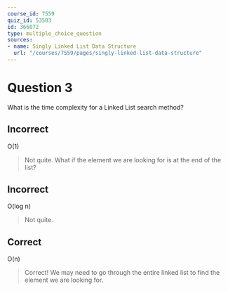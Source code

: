 ```yaml
---
course_id: 7559
quiz_id: 53503
id: 366072
type: multiple_choice_question
sources:
- name: Singly Linked List Data Structure
  url: "/courses/7559/pages/singly-linked-list-data-structure"
---
```


# Question 3

What is the time complexity for a Linked List search method?

## Incorrect

O(1)

> Not quite. What if the element we are looking for is at the end of the
> list?

## Incorrect

O(log n)

> Not quite.

## Correct

O(n)

> Correct! We may need to go through the entire linked list to find the element we
> are looking for.

